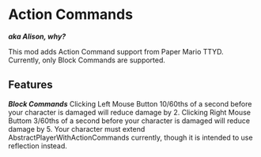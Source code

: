 # Action Commands

_**aka Alison, why?**_


This mod adds Action Command support from Paper Mario TTYD. Currently, only Block Commands are supported.

Features
---

_**Block Commands**_
Clicking Left Mouse Button 10/60ths of a second before your character is damaged will reduce damage by 2. Clicking Right Mouse Buttom 3/60ths of a second before your character is damaged will reduce damage by 5. Your character must extend AbstractPlayerWithActionCommands currently, though it is intended to use reflection instead.
